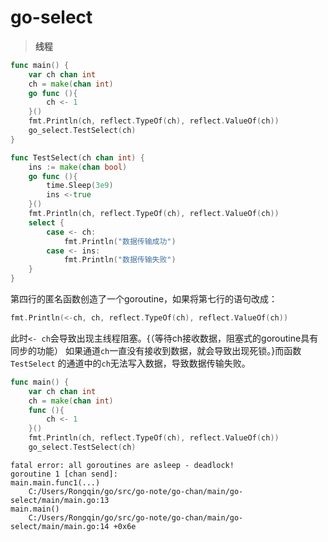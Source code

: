 # go-select

> **线程**
```go 
func main() {
	var ch chan int
	ch = make(chan int)
	go func (){
		ch <- 1
	}()
	fmt.Println(ch, reflect.TypeOf(ch), reflect.ValueOf(ch))
	go_select.TestSelect(ch)
}

func TestSelect(ch chan int) {
	ins := make(chan bool)
	go func (){
		time.Sleep(3e9)
		ins <-true
	}()
	fmt.Println(ch, reflect.TypeOf(ch), reflect.ValueOf(ch))
	select {
	    case <- ch:
		    fmt.Println("数据传输成功")
	    case <- ins:
		    fmt.Println("数据传输失败")
	}
}
```
第四行的匿名函数创造了一个goroutine，如果将第七行的语句改成：
```go
fmt.Println(<-ch, ch, reflect.TypeOf(ch), reflect.ValueOf(ch))
```
此时```<- ch```会导致出现主线程阻塞。{（等待ch接收数据，阻塞式的goroutine具有同步的功能）
如果通道```ch```一直没有接收到数据，就会导致出现死锁。}而函数```TestSelect```
的通道中的```ch```无法写入数据，导致数据传输失败。
```go
func main() {
	var ch chan int
	ch = make(chan int)
	func (){
		ch <- 1
	}()
	fmt.Println(ch, reflect.TypeOf(ch), reflect.ValueOf(ch))
	go_select.TestSelect(ch)
```

```
fatal error: all goroutines are asleep - deadlock!
goroutine 1 [chan send]:
main.main.func1(...)
	C:/Users/Rongqin/go/src/go-note/go-chan/main/go-select/main/main.go:13
main.main()
	C:/Users/Rongqin/go/src/go-note/go-chan/main/go-select/main/main.go:14 +0x6e



